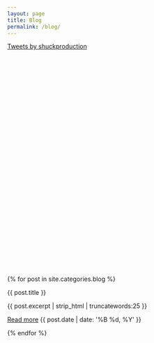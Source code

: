 ```yaml
---
layout: page
title: Blog
permalink: /blog/
---
```


<div class="grid-container">

<div class="grid-30 mobile-grid-100" style="height:520px;">
<a class="twitter-timeline" data-width="300" data-height="500" data-theme="light" data-link-color="#2B7BB9" href="https://twitter.com/shuckproduction">Tweets by shuckproduction</a> <script async src="//platform.twitter.com/widgets.js" charset="utf-8"></script>
</div>


{% for post in site.categories.blog  %}
 <div class="grid-30 mobile-grid-100">
<div class="panel-heading">{{ post.title }}</div>
<p>{{ post.excerpt | strip_html | truncatewords:25 }}</p>
 <a href="{{ post.url }}" class="btn btn-default">Read more</a> <a class="panel-date">{{ post.date | date: '%B %d, %Y' }}</a><br>
</div>

{% endfor %}
</div>